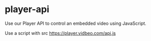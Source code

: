 # player-api

Use our Player API to control an embedded video using JavaScript.

Use a script with src https://player.vidbeo.com/api.js
